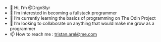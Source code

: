 - 👋 Hi, I’m @DrgnSlyr
- 👀 I’m interested in becoming a fullstack programmer
- 🌱 I’m currently learning the basics of programming on The Odin Project
- 💞️ I’m looking to collaborate on anything that would make me grow as a programmer
- 📫 How to reach me : tristan.arel@me.com
